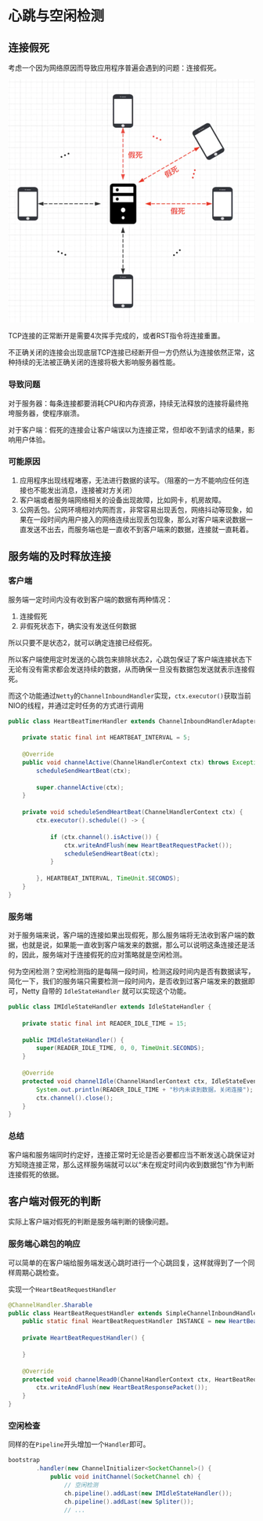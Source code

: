 # 心跳与空闲检测

## 连接假死

考虑一个因为网络原因而导致应用程序普遍会遇到的问题：连接假死。

![连接假死](../static/netty/lianjiejiasi.png)

TCP连接的正常断开是需要4次挥手完成的，或者RST指令将连接重置。

不正确关闭的连接会出现底层TCP连接已经断开但一方仍然认为连接依然正常，这种持续的无法被正确关闭的连接将极大影响服务器性能。

### 导致问题

对于服务器：每条连接都要消耗CPU和内存资源，持续无法释放的连接将最终拖垮服务器，使程序崩溃。

对于客户端：假死的连接会让客户端误以为连接正常，但却收不到请求的结果，影响用户体验。

### 可能原因

1. 应用程序出现线程堵塞，无法进行数据的读写。（阻塞的一方不能响应任何连接也不能发出消息，连接被对方关闭）
2. 客户端或者服务端网络相关的设备出现故障，比如网卡，机房故障。
3. 公网丢包。公网环境相对内网而言，非常容易出现丢包，网络抖动等现象，如果在一段时间内用户接入的网络连续出现丢包现象，那么对客户端来说数据一直发送不出去，而服务端也是一直收不到客户端来的数据，连接就一直耗着。

## 服务端的及时释放连接

### 客户端

服务端一定时间内没有收到客户端的数据有两种情况：

1. 连接假死
2. 非假死状态下，确实没有发送任何数据

所以只要不是状态2，就可以确定连接已经假死。

所以客户端使用定时发送的心跳包来排除状态2，心跳包保证了客户端连接状态下无论有没有需求都会发送持续的数据，从而确保一旦没有数据包发送就表示连接假死。

而这个功能通过`Netty`的`ChannelInboundHandler`实现，`ctx.executor()`获取当前NIO的线程，并通过定时任务的方式进行调用

```java
public class HeartBeatTimerHandler extends ChannelInboundHandlerAdapter {

    private static final int HEARTBEAT_INTERVAL = 5;

    @Override
    public void channelActive(ChannelHandlerContext ctx) throws Exception {
        scheduleSendHeartBeat(ctx);

        super.channelActive(ctx);
    }

    private void scheduleSendHeartBeat(ChannelHandlerContext ctx) {
        ctx.executor().schedule(() -> {

            if (ctx.channel().isActive()) {
                ctx.writeAndFlush(new HeartBeatRequestPacket());
                scheduleSendHeartBeat(ctx);
            }

        }, HEARTBEAT_INTERVAL, TimeUnit.SECONDS);
    }
}
```



### 服务端

对于服务端来说，客户端的连接如果出现假死，那么服务端将无法收到客户端的数据，也就是说，如果能一直收到客户端发来的数据，那么可以说明这条连接还是活的，因此，服务端对于连接假死的应对策略就是空闲检测。

何为空闲检测？空闲检测指的是每隔一段时间，检测这段时间内是否有数据读写，简化一下，我们的服务端只需要检测一段时间内，是否收到过客户端发来的数据即可，Netty 自带的 `IdleStateHandler` 就可以实现这个功能。

```java
public class IMIdleStateHandler extends IdleStateHandler {

    private static final int READER_IDLE_TIME = 15;

    public IMIdleStateHandler() {
        super(READER_IDLE_TIME, 0, 0, TimeUnit.SECONDS);
    }

    @Override
    protected void channelIdle(ChannelHandlerContext ctx, IdleStateEvent evt) {
        System.out.println(READER_IDLE_TIME + "秒内未读到数据，关闭连接");
        ctx.channel().close();
    }
}
```

### 总结

客户端和服务端同时约定好，连接正常时无论是否必要都应当不断发送心跳保证对方知晓连接正常，那么这样服务端就可以以“未在规定时间内收到数据包”作为判断连接假死的依据。

## 客户端对假死的判断

实际上客户端对假死的判断是服务端判断的镜像问题。

### 服务端心跳包的响应

可以简单的在客户端给服务端发送心跳时进行一个心跳回复，这样就得到了一个同样周期心跳检查。

实现一个`HeartBeatRequestHandler`

```java
@ChannelHandler.Sharable
public class HeartBeatRequestHandler extends SimpleChannelInboundHandler<HeartBeatRequestPacket> {
    public static final HeartBeatRequestHandler INSTANCE = new HeartBeatRequestHandler();

    private HeartBeatRequestHandler() {

    }

    @Override
    protected void channelRead0(ChannelHandlerContext ctx, HeartBeatRequestPacket requestPacket) {
        ctx.writeAndFlush(new HeartBeatResponsePacket());
    }
}
```

### 空闲检查

同样的在`Pipeline`开头增加一个`Handler`即可。

```java
bootstrap
        .handler(new ChannelInitializer<SocketChannel>() {
            public void initChannel(SocketChannel ch) {
                // 空闲检测
                ch.pipeline().addLast(new IMIdleStateHandler());
                ch.pipeline().addLast(new Spliter());
                // ...
```

